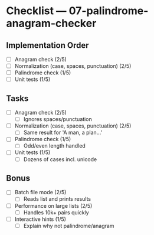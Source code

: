 # Checklist — 07-palindrome-anagram-checker

## Implementation Order
- [ ] Anagram check (2/5)
- [ ] Normalization (case, spaces, punctuation) (2/5)
- [ ] Palindrome check (1/5)
- [ ] Unit tests (1/5)

## Tasks

- [ ] Anagram check (2/5)
  - [ ] Ignores spaces/punctuation

- [ ] Normalization (case, spaces, punctuation) (2/5)
  - [ ] Same result for 'A man, a plan…'

- [ ] Palindrome check (1/5)
  - [ ] Odd/even length handled

- [ ] Unit tests (1/5)
  - [ ] Dozens of cases incl. unicode

## Bonus

- [ ] Batch file mode (2/5)
  - [ ] Reads list and prints results

- [ ] Performance on large lists (2/5)
  - [ ] Handles 10k+ pairs quickly

- [ ] Interactive hints (1/5)
  - [ ] Explain why not palindrome/anagram
